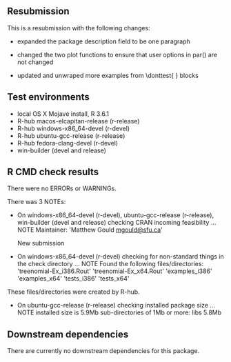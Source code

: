 ## Resubmission
This is a resubmission with the following changes: 

* expanded the package description field to be one paragraph 

* changed the two plot functions to ensure that user options in par() are not changed 

* updated and unwraped more examples from \donttest{ } blocks 

## Test environments
* local OS X Mojave install, R 3.6.1
* R-hub macos-elcapitan-release (r-release)
* R-hub windows-x86_64-devel (r-devel)
* R-hub ubuntu-gcc-release (r-release)
* R-hub fedora-clang-devel (r-devel)
* win-builder (devel and release)

## R CMD check results
There were no ERRORs or WARNINGs. 

There was 3 NOTEs:

* On windows-x86_64-devel (r-devel), ubuntu-gcc-release (r-release), win-builder (devel and release)
  checking CRAN incoming feasibility ... NOTE
  Maintainer: 'Matthew Gould <mgould@sfu.ca>'
  
  New submission

* On windows-x86_64-devel (r-devel)
  checking for non-standard things in the check directory ... NOTE
  Found the following files/directories:
    'treenomial-Ex_i386.Rout' 'treenomial-Ex_x64.Rout'
    'examples_i386' 'examples_x64' 'tests_i386' 'tests_x64'

These files/directories were created by R-hub. 

* On ubuntu-gcc-release (r-release)
  checking installed package size ... NOTE
    installed size is  5.9Mb
    sub-directories of 1Mb or more:
      libs   5.8Mb

## Downstream dependencies
There are currently no downstream dependencies for this package. 
